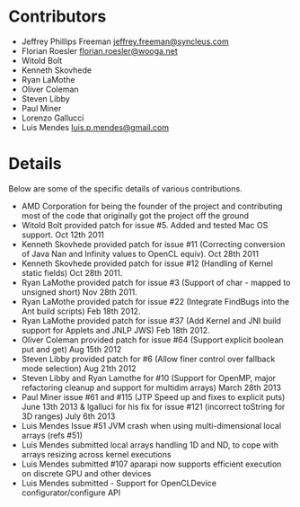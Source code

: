 # Contributors

* Jeffrey Phillips Freeman <jeffrey.freeman@syncleus.com>
* Florian Roesler <florian.roesler@wooga.net>
* Witold Bolt 
* Kenneth Skovhede
* Ryan LaMothe
* Oliver Coleman
* Steven Libby
* Paul Miner
* Lorenzo Gallucci
* Luis Mendes <luis.p.mendes@gmail.com>

# Details

Below are some of the specific details of various contributions.

* AMD Corporation for being the founder of the project and contributing most of the code that originally got the project off the ground
* Witold Bolt provided patch for issue #5. Added and tested Mac OS support. Oct 12th 2011
* Kenneth Skovhede provided patch for issue #11 (Correcting conversion of Java Nan and Infinity values to OpenCL equiv). Oct 28th 2011
* Kenneth Skovhede provided patch for issue #12 (Handling of Kernel static fields) Oct 28th 2011.
* Ryan LaMothe provided patch for issue #3 (Support of char - mapped to unsigned short) Nov 28th 2011.
* Ryan LaMothe provided patch for issue #22 (Integrate FindBugs into the Ant build scripts) Feb 18th 2012.
* Ryan LaMothe provided patch for issue #37 (Add Kernel and JNI build support for Applets and JNLP JWS) Feb 18th 2012.
* Oliver Coleman provided patch for issue #64 (Support explicit boolean put and get) Aug 15th 2012
* Steven Libby provided patch for #6 (Allow finer control over fallback mode selection) Aug 21th 2012
* Steven Libby and Ryan Lamothe for #10 (Support for OpenMP, major refactoring cleanup and support for multidim arrays) March 28th 2013
* Paul Miner issue #61 and #115 (JTP Speed up and fixes to explicit puts) June 13th 2013
& lgalluci for his fix for issue #121 (incorrect toString for 3D ranges) July 6th 2013
* Luis Mendes Issue #51 JVM crash when using multi-dimensional local arrays (refs #51)
* Luis Mendes submitted local arrays handling 1D and ND, to cope with arrays resizing across kernel executions
* Luis Mendes submitted #107 aparapi now supports efficient execution on discrete GPU and other devices
* Luis Mendes submitted - Support for OpenCLDevice configurator/configure API
